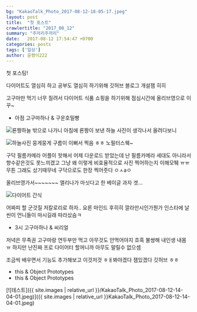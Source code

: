 ```yaml
---
bg: "KakaoTalk_Photo_2017-08-12-18-05-17.jpeg"
layout: post
title:  "첫 포스트"
crawlertitle: "2017_08_12"
summary: "주저리주저리"
date:   2017-08-12 17:54:47 +0700
categories: posts
tags: ['일상']
author: 윤짱이222
---
```


첫 포스팅!

다이어트도 열심히 하고 공부도 열심히 하기위해 깃허브 블로그 개설잼 히히

고구마만 먹기 너무 질려서 다이어트 식품 쇼핑을 하기위해 점심시간에 올리브영으로 이꾸~ 


- 아점
  고구마하나 & 구운호밀빵


![룐짱하늘](/asssets/images/KakaoTalk_Photo_2017-08-12-14-04-01.jpeg)
밖으로 나가니 아침에 룐짱이 보낸 하늘 사진이 생각나서 올려다보니 


![하늘사진](/asssets/images/KakaoTalk_Photo_2017-08-12-14-04-05.jpeg)
뭉게뭉게 구름이 이뻐서 찍음 ㅎㅎ 노필터스웩~



구닥 필름카메라 어플이 핫해서 어제 다운로드 받았는데
난 필름카메라 세대도 아니라서 향수같은것도 못느끼겠고 그냥
왜 이렇게 비효율적으로 사진 찍어하는지 이해모퉤 ㅠㅠ 무튼 그래도 샀기때무네
구닥으로도 한장 찍어줏다 ㅇㅅaㅇ


올리브영가서~~~~~~~
앨리나가 마싯다고 한 베이글 과자 겟...

![다이어트 간식](/asssets/images/KakaoTalk_Photo_2017-08-12-18-05-15.jpeg)

어짜피 할 군것질 저칼로리로 하자.. 요론 마인드 후히히
깔라만시인가뭔가 인스타에 날씬이 언니들이 마시길래 따라샀슴ㅋ



- 3시
  고구마하나 & 씨리얼
  


저녁은 무족권 고구마랑 연두부만 먹고 아무것도 안먹어야지 흐흑 불쌍해 내인생 내몸 ㅠ
하지만 난진짜 프로 다이어터 할꺼니까 아무도 말릴수 없으셈


조금씩 배우면서 기능도 추가해보고 이것저것 ㅎㅐ봐야겠다 잼있겠다 깃허브 ㅎㅎ


- this & Object Prototypes
- this & Object Prototypes

[![테스트]({{ site.images | relative_url }}/KakaoTalk_Photo_2017-08-12-14-04-01.jpeg)]({{ site.images | relative_url }}KakaoTalk_Photo_2017-08-12-14-04-01.jpeg)


